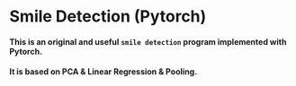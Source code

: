 # Smile Detection (Pytorch)

#### This is an original and useful `smile detection` program implemented with Pytorch.

#### It is based on PCA & Linear Regression & Pooling.


